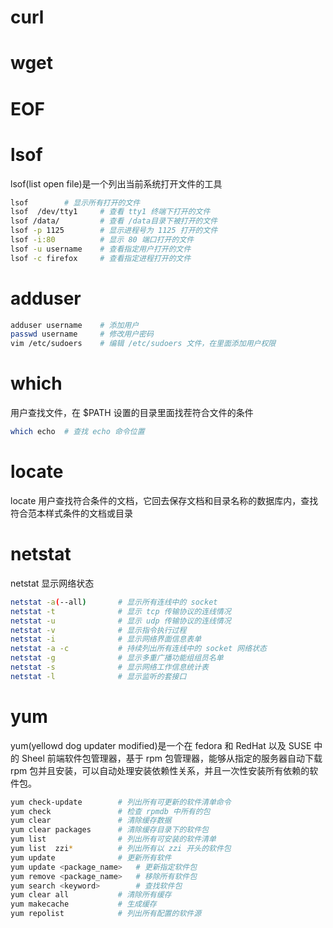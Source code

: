 # curl

# wget 

# EOF

# lsof
lsof(list open file)是一个列出当前系统打开文件的工具
```sh
lsof        # 显示所有打开的文件
lsof  /dev/tty1     # 查看 tty1 终端下打开的文件
lsof /data/         # 查看 /data目录下被打开的文件
lsof -p 1125        # 显示进程号为 1125 打开的文件
lsof -i:80          # 显示 80 端口打开的文件
lsof -u username    # 查看指定用户打开的文件
lsof -c firefox     # 查看指定进程打开的文件
```

# adduser
```sh
adduser username    # 添加用户
passwd username     # 修改用户密码
vim /etc/sudoers    # 编辑 /etc/sudoers 文件，在里面添加用户权限
```

# which
用户查找文件，在 $PATH 设置的目录里面找茬符合文件的条件
```sh
which echo  # 查找 echo 命令位置
```

# locate
locate 用户查找符合条件的文档，它回去保存文档和目录名称的数据库内，查找符合范本样式条件的文档或目录

# netstat
netstat 显示网络状态
```sh
netstat -a(--all)       # 显示所有连线中的 socket
netstat -t              # 显示 tcp 传输协议的连线情况
netstat -u              # 显示 udp 传输协议的连线情况
netstat -v              # 显示指令执行过程
netstat -i              # 显示网络界面信息表单
netstat -a -c           # 持续列出所有连线中的 socket 网络状态
netstat -g              # 显示多重广播功能组组员名单
netstat -s              # 显示网络工作信息统计表
netstat -l              # 显示监听的套接口
``` 

# yum
yum(yellowd dog updater modified)是一个在 fedora 和 RedHat 以及 SUSE 中的 Sheel 前端软件包管理器，基于 rpm 包管理器，能够从指定的服务器自动下载 rpm 包并且安装，可以自动处理安装依赖性关系，并且一次性安装所有依赖的软件包。

```sh
yum check-update        # 列出所有可更新的软件清单命令
yum check               # 检查 rpmdb 中所有的包
yum clear               # 清除缓存数据
yum clear packages      # 清除缓存目录下的软件包
yum list                # 列出所有可安装的软件清单
yum list  zzi*          # 列出所有以 zzi 开头的软件包
yum update              # 更新所有软件
yum update <package_name>   # 更新指定软件包
yum remove <package_name>   # 移除所有软件包
yum search <keyword>        # 查找软件包
yum clear all           # 清除所有缓存
yum makecache           # 生成缓存
yum repolist            # 列出所有配置的软件源
```


